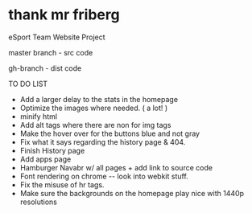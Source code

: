 # thank mr friberg
eSport Team Website Project

master branch - src code

gh-branch - dist code



TO DO LIST
- Add a larger delay to the stats in the homepage
- Optimize the images where needed. ( a lot! )
- minify html
- Add alt tags where there are non for img tags
- Make the hover over for the buttons blue and not gray
- Fix what it says regarding the history page & 404. 
- Finish History page
- Add apps page
- Hamburger Navabr w/ all pages + add link to source code
- Font rendering on chrome -- look into webkit stuff.
- Fix the misuse of hr tags.
- Make sure the backgrounds on the homepage play nice with 1440p resolutions
